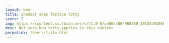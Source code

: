 ```yaml
---
layout: beer
title: Cheddar ales festive totty
score: 7
img: https://scontent.xx.fbcdn.net/v/t1.0-0/p480x480/988380_10152293086573745_484773090_n.jpg?oh=a81eea66ff280cf0b7a1ac5e7d604159&oe=586E1AA3
desc: Not sure how totty applies in this context
permalink: /beer/:title.html
---
```

